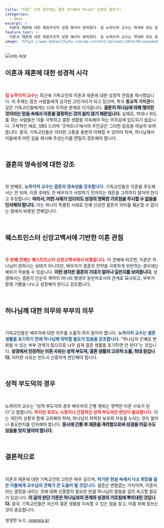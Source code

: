 ```yaml
---
title: “이혼” 이런 경우에도 결혼 유지해야 하나요? 성경은 말한다!
categories:
  - News
excerpt: >
  이혼과 재혼에 대한 복음주의적 성경 해석이 밝혀졌다. 짐 뉴하이저 교수는 학대와 외도 등 특정 경우엔 이혼이 정당화된다고 설명하며, 기독교인들이 재혼에 대한 고민을 덜 수 있도록 돕고자 했다.
feature_text: >
  이혼과 재혼에 대한 복음주의적 성경 해석이 밝혀졌다. 짐 뉴하이저 교수는 학대와 외도 등 특정 경우엔 이혼이 정당화된다고 설명하며, 기독교인들이 재혼에 대한 고민을 덜 수 있도록 돕고자 했다.
image: 'https://www.behealthy4u.com/wp-content/uploads/2024/06/unnamed-file.png'
---
```


<p><img src="https://www.behealthy4u.com/wp-content/uploads/2024/06/unnamed-file.png" alt="info 속보" /></p>

<h2 data-ke-size="size26">이혼과 재혼에 대한 성경적 시각</h2>

<p data-ke-size="size16">&nbsp;</p>

<p><b><span style="color: #ee2323;">짐 뉴하이저 교수</span></b>는 최근에 기독교인의 이혼과 재혼에 대한 성경적 관점을 제시했습니다. 이 주제는 많은 사람들에게 심각한 고민거리가 되고 있으며, 특히 <b>종교적 가치관</b>이 깊은 기독교인들에게는 더욱 두려운 문제로 다가옵니다. <b><span style="background-color: #21538527;">결혼이 하나님에 의해 맺어진 것이라는 믿음 속에서 이혼을 결정하는 것이 쉽지 않기 때문입니다.</span></b> 실제로, 학대나 외도를 겪는 사람들은 이를 극복하고 결혼 생활을 지속해야 하는 의무감에 압도되기 쉽습니다. 구체적인 예로, SBS 드라마 ‘굿파트너’에서의 주인공은 그러한 갈등을 여실히 보여줍니다. 결국, 기독교인들은 이러한 고통을 충분히 이해할 수 있어야 하며, 하나님께서 이들에게 어떤 길을 제시해 주셨는지를 면밀히 검토해야 합니다.</p>

<p data-ke-size="size16">&nbsp;</p>

<h2 data-ke-size="size26">결혼의 영속성에 대한 강조</h2>

<p data-ke-size="size16">&nbsp;</p>

<p>첫 번째로, <b><span style="color: #1a5490;">뉴하이저 교수는 결혼의 영속성을 강조합니다.</span></b> 기독교인들은 이혼을 주도해서는 안 되며, 이혼 후에도 전 배우자가 사망하기 전까지는 재혼을 고려하지 말아야 한다고 주장합니다. <b><span style="background-color: #21538527;">따라서, 어떤 사례가 있더라도 성경의 명확한 가르침을 무시할 수 없음을 인식해야 합니다.</span></b> 이는 하나의 특별한 사례로 인해 신성한 결혼의 의미를 훼손할 수 없다는 점에서 비롯된 견해입니다.</p>

<p data-ke-size="size16">&nbsp;</p>

<h2 data-ke-size="size26">웨스트민스터 신앙고백서에 기반한 이혼 관점</h2>

<p data-ke-size="size16">&nbsp;</p>

<p><b><span style="color: #ee2323;">두 번째 견해는 웨스트민스터 신앙고백서에서 비롯됩니다.</span></b> 이 견해에 따르면, 이혼은 하나님이 원하시는 상태가 아니지만, 배우자가 결혼의 언약을 극복하게 위반하는 경우에는 예외가 적용될 수 있습니다. <b><span style="background-color: #21538527;">이런 생각은 결혼의 기대가 얼마나 깊은지를 보여줍니다.</span></b> 성경에서는 결혼이 단순히 계약이 아니라 평생의 동반자로서의 관계로 묘사되고, 부부가 함께 기쁨을 나누고 성장해야 한다고 강조합니다.</p>

<p data-ke-size="size16">&nbsp;</p>

<h2 data-ke-size="size26">하나님께 대한 의무와 부부의 의무</h2>

<p data-ke-size="size16">&nbsp;</p>

<p>기독교인들은 배우자에 대한 의무를 소홀히 하지 말아야 합니다. <b><span style="color: #1a5490;">뉴하이저 교수는 결혼 생활을 포기하기 전에 하나님께 의탁할 필요가 있음을 강조합니다.</span></b> “하나님의 은혜로 변화될 수 있는 부부 관계가 많으므로 너무 쉽게 결혼 생활을 포기하면 안 된다”는 것입니다. <b><span style="background-color: #21538527;">성경에서 인정하는 이혼 사유는 성적 부도덕, 결혼 생활의 고의적 소홀, 학대 등입니다.</span></b> 이러한 사유는 반드시 신중하게 판단해야 합니다.</p>

<p data-ke-size="size16">&nbsp;</p>

<h2 data-ke-size="size26">성적 부도덕의 경우</h2>

<p data-ke-size="size16">&nbsp;</p>

<p>뉴하이저 교수는 “성적 부도덕의 경우 배우자의 간통 행위는 명백한 이혼 사유가 된다”고 말합니다. <b><span style="color: #ee2323;">하지만 포르노 시청이나 간접적인 성적 부도덕은 판단이 필요합니다.</span></b> 이는 개인의 상황과 함께 고려해야 하며, 하나님이 허락한 보호와 자유를 누리는 것이 얼마나 중요한지를 인지해야 합니다. <b><span style="background-color: #21538527;">동시에 간통 후 재혼을 격려함으로써 성경을 어길 수도 있음을 잊지 말아야 합니다.</span></b> </p>

<p data-ke-size="size16">&nbsp;</p>

<h2 data-ke-size="size26">결론적으로</h2>

<p data-ke-size="size16">&nbsp;</p>

<p>이혼과 재혼에 대한 기독교인의 고민은 매우 깊으며, <b><span style="color: #1a5490;">차가운 현실 속에서 다소 희망을 잃은 이들에게 교수님의 견해가 큰 도움이 될 것입니다.</span></b> 결혼은 변함없는 가치이며, 이혼이라는 결정을 내리는 것에 대해 신중함이 필요한 만큼 하나님의 말씀을 깊이 숙고할 필요가 있습니다. <b><span style="background-color: #21538527;">이 글의 판단 기준은 하나님과의 관계와 성경의 가르침에 뿌리내린 것입니다.</span></b> 결국, 기독교인들은 자신의 결혼 생활을 지속할 수 있는 힘을 찾고, 이를 위해 힘쓰는 것이 중요합니다.</p>
생생한 뉴스, <a href="https://opensis.kr" rel="dofollow">opensis.kr</a>


